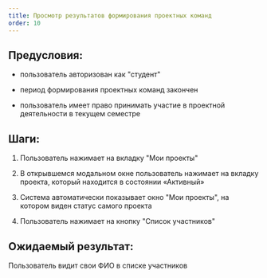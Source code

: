 ```yaml
---
title: Просмотр результатов формирования проектных команд
order: 10
---
```


## Предусловия:

-  пользователь авторизован как "студент"

-  период формирования проектных команд закончен

-  пользователь имеет право принимать участие в проектной деятельности в текущем семестре

## Шаги:

1. Пользователь нажимает на вкладку "Мои проекты"

2. В открывшемся модальном окне пользователь нажимает на вкладку проекта, который находится в состоянии «Активный»

3. Система автоматически показывает окно "Мои проекты", на котором виден статус самого проекта

4. Пользователь нажимает на кнопку "Список участников"

## Ожидаемый результат:

Пользователь видит свои ФИО в списке участников